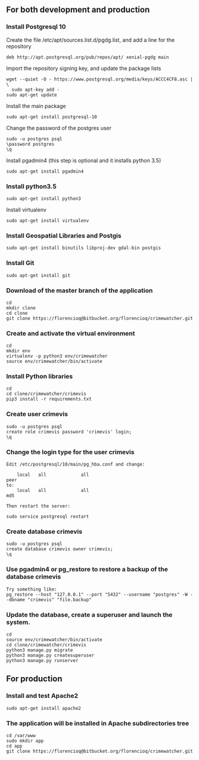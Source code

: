 ## For both development and production
### Install Postgresql 10

Create the file /etc/apt/sources.list.d/pgdg.list, and add a line for the repository

```
deb http://apt.postgresql.org/pub/repos/apt/ xenial-pgdg main
```

Import the repository signing key, and update the package lists
```
wget --quiet -O - https://www.postgresql.org/media/keys/ACCC4CF8.asc | \
  sudo apt-key add -
sudo apt-get update
```

Install the main package
```
sudo apt-get install postgresql-10
```
Change the password of the postgres user
```
sudo -u postgres psql
\password postgres
\q
```
Install pgadmin4 (this step is optional and it installs python 3.5)
```
sudo apt-get install pgadmin4
```
### Install python3.5
```
sudo apt-get install python3
```
Install virtualenv
```
sudo apt-get install virtualenv
```
### Install Geospatial Libraries and Postgis
```
sudo apt-get install binutils libproj-dev gdal-bin postgis
```
### Install Git
```
sudo apt-get install git
```
### Download of the master branch of the application
```
cd
mkdir clone
cd clone
git clone https://florencioq@bitbucket.org/florencioq/crimewatcher.git
```
### Create and activate the virtual environment
```
cd
mkdir env
virtualenv -p python3 env/crimewatcher
source env/crimewatcher/bin/activate
```
### Install Python libraries
```
cd
cd clone/crimewatcher/crimevis
pip3 install -r requirements.txt
```
### Create user crimevis
```
sudo -u postgres psql
create role crimevis password 'crimevis' login;
\q
```
### Change the login type for the user crimevis
```
Edit /etc/postgresql/10/main/pg_hba.conf and change:

    local   all             all                                     peer
to:
    local   all             all                                     md5

Then restart the server:

sudo service postgresql restart
```
### Create database crimevis
```
sudo -u postgres psql
create database crimevis owner crimevis;
\q
```
### Use pgadmin4 or pg_restore to restore a backup of the database crimevis
```
Try something like:
pg_restore --host "127.0.0.1" --port "5432" --username "postgres" -W --dbname "crimevis" "file.backup"
```
### Update the database, create a superuser and launch the system.
```
cd
source env/crimewatcher/bin/activate
cd clone/crimewatcher/crimevis
python3 manage.py migrate
python3 manage.py createsuperuser
python3 manage.py runserver
```
## For production
### Install and test Apache2
```
sudo apt-get install apache2
```
### The application will be installed in Apache subdirectories tree
```
cd /var/www
sudo mkdir app
cd app
git clone https://florencioq@bitbucket.org/florencioq/crimewatcher.git
```
